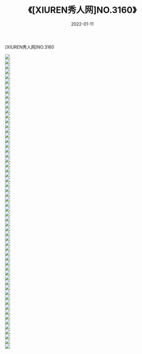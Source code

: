 ﻿---
layout: post
title:  《[XIUREN秀人网]NO.3160》
date:   2022-01-11
img: http://pic.660000.xyz/1:/秀人网/秀人网第04部分/[XIUREN秀人网]NO.3160/000.jpg
categories: [美女, 清纯, 唯美]
---

[XIUREN秀人网]NO.3160

 ![](http://pic.660000.xyz/1:/秀人网/秀人网第04部分/[XIUREN秀人网]NO.3160/001.jpg) <br>![](http://pic.660000.xyz/1:/秀人网/秀人网第04部分/[XIUREN秀人网]NO.3160/002.jpg) <br>![](http://pic.660000.xyz/1:/秀人网/秀人网第04部分/[XIUREN秀人网]NO.3160/003.jpg) <br>![](http://pic.660000.xyz/1:/秀人网/秀人网第04部分/[XIUREN秀人网]NO.3160/004.jpg) <br>![](http://pic.660000.xyz/1:/秀人网/秀人网第04部分/[XIUREN秀人网]NO.3160/005.jpg) <br>![](http://pic.660000.xyz/1:/秀人网/秀人网第04部分/[XIUREN秀人网]NO.3160/006.jpg) <br>![](http://pic.660000.xyz/1:/秀人网/秀人网第04部分/[XIUREN秀人网]NO.3160/007.jpg) <br>![](http://pic.660000.xyz/1:/秀人网/秀人网第04部分/[XIUREN秀人网]NO.3160/008.jpg) <br>![](http://pic.660000.xyz/1:/秀人网/秀人网第04部分/[XIUREN秀人网]NO.3160/009.jpg) <br>![](http://pic.660000.xyz/1:/秀人网/秀人网第04部分/[XIUREN秀人网]NO.3160/010.jpg) <br>![](http://pic.660000.xyz/1:/秀人网/秀人网第04部分/[XIUREN秀人网]NO.3160/011.jpg) <br>![](http://pic.660000.xyz/1:/秀人网/秀人网第04部分/[XIUREN秀人网]NO.3160/012.jpg) <br>![](http://pic.660000.xyz/1:/秀人网/秀人网第04部分/[XIUREN秀人网]NO.3160/013.jpg) <br>![](http://pic.660000.xyz/1:/秀人网/秀人网第04部分/[XIUREN秀人网]NO.3160/014.jpg) <br>![](http://pic.660000.xyz/1:/秀人网/秀人网第04部分/[XIUREN秀人网]NO.3160/015.jpg) <br>![](http://pic.660000.xyz/1:/秀人网/秀人网第04部分/[XIUREN秀人网]NO.3160/016.jpg) <br>![](http://pic.660000.xyz/1:/秀人网/秀人网第04部分/[XIUREN秀人网]NO.3160/017.jpg) <br>![](http://pic.660000.xyz/1:/秀人网/秀人网第04部分/[XIUREN秀人网]NO.3160/018.jpg) <br>![](http://pic.660000.xyz/1:/秀人网/秀人网第04部分/[XIUREN秀人网]NO.3160/019.jpg) <br>![](http://pic.660000.xyz/1:/秀人网/秀人网第04部分/[XIUREN秀人网]NO.3160/020.jpg) <br>![](http://pic.660000.xyz/1:/秀人网/秀人网第04部分/[XIUREN秀人网]NO.3160/021.jpg) <br>![](http://pic.660000.xyz/1:/秀人网/秀人网第04部分/[XIUREN秀人网]NO.3160/022.jpg) <br>![](http://pic.660000.xyz/1:/秀人网/秀人网第04部分/[XIUREN秀人网]NO.3160/023.jpg) <br>![](http://pic.660000.xyz/1:/秀人网/秀人网第04部分/[XIUREN秀人网]NO.3160/024.jpg) <br>![](http://pic.660000.xyz/1:/秀人网/秀人网第04部分/[XIUREN秀人网]NO.3160/025.jpg) <br>![](http://pic.660000.xyz/1:/秀人网/秀人网第04部分/[XIUREN秀人网]NO.3160/026.jpg) <br>![](http://pic.660000.xyz/1:/秀人网/秀人网第04部分/[XIUREN秀人网]NO.3160/027.jpg) <br>![](http://pic.660000.xyz/1:/秀人网/秀人网第04部分/[XIUREN秀人网]NO.3160/028.jpg) <br>![](http://pic.660000.xyz/1:/秀人网/秀人网第04部分/[XIUREN秀人网]NO.3160/029.jpg) <br>![](http://pic.660000.xyz/1:/秀人网/秀人网第04部分/[XIUREN秀人网]NO.3160/030.jpg) <br>![](http://pic.660000.xyz/1:/秀人网/秀人网第04部分/[XIUREN秀人网]NO.3160/031.jpg) <br>![](http://pic.660000.xyz/1:/秀人网/秀人网第04部分/[XIUREN秀人网]NO.3160/032.jpg) <br>![](http://pic.660000.xyz/1:/秀人网/秀人网第04部分/[XIUREN秀人网]NO.3160/033.jpg) <br>![](http://pic.660000.xyz/1:/秀人网/秀人网第04部分/[XIUREN秀人网]NO.3160/034.jpg) <br>![](http://pic.660000.xyz/1:/秀人网/秀人网第04部分/[XIUREN秀人网]NO.3160/035.jpg) <br>![](http://pic.660000.xyz/1:/秀人网/秀人网第04部分/[XIUREN秀人网]NO.3160/036.jpg) <br>![](http://pic.660000.xyz/1:/秀人网/秀人网第04部分/[XIUREN秀人网]NO.3160/037.jpg) <br>![](http://pic.660000.xyz/1:/秀人网/秀人网第04部分/[XIUREN秀人网]NO.3160/038.jpg) <br>![](http://pic.660000.xyz/1:/秀人网/秀人网第04部分/[XIUREN秀人网]NO.3160/039.jpg) <br>![](http://pic.660000.xyz/1:/秀人网/秀人网第04部分/[XIUREN秀人网]NO.3160/040.jpg) <br>![](http://pic.660000.xyz/1:/秀人网/秀人网第04部分/[XIUREN秀人网]NO.3160/041.jpg) <br>![](http://pic.660000.xyz/1:/秀人网/秀人网第04部分/[XIUREN秀人网]NO.3160/042.jpg) <br>![](http://pic.660000.xyz/1:/秀人网/秀人网第04部分/[XIUREN秀人网]NO.3160/043.jpg) <br>![](http://pic.660000.xyz/1:/秀人网/秀人网第04部分/[XIUREN秀人网]NO.3160/044.jpg) <br>![](http://pic.660000.xyz/1:/秀人网/秀人网第04部分/[XIUREN秀人网]NO.3160/045.jpg) <br>![](http://pic.660000.xyz/1:/秀人网/秀人网第04部分/[XIUREN秀人网]NO.3160/046.jpg) <br>![](http://pic.660000.xyz/1:/秀人网/秀人网第04部分/[XIUREN秀人网]NO.3160/047.jpg) <br>![](http://pic.660000.xyz/1:/秀人网/秀人网第04部分/[XIUREN秀人网]NO.3160/048.jpg) <br>![](http://pic.660000.xyz/1:/秀人网/秀人网第04部分/[XIUREN秀人网]NO.3160/049.jpg) <br>![](http://pic.660000.xyz/1:/秀人网/秀人网第04部分/[XIUREN秀人网]NO.3160/050.jpg) <br>![](http://pic.660000.xyz/1:/秀人网/秀人网第04部分/[XIUREN秀人网]NO.3160/051.jpg) <br>![](http://pic.660000.xyz/1:/秀人网/秀人网第04部分/[XIUREN秀人网]NO.3160/052.jpg) <br>![](http://pic.660000.xyz/1:/秀人网/秀人网第04部分/[XIUREN秀人网]NO.3160/053.jpg) <br>![](http://pic.660000.xyz/1:/秀人网/秀人网第04部分/[XIUREN秀人网]NO.3160/054.jpg) <br>![](http://pic.660000.xyz/1:/秀人网/秀人网第04部分/[XIUREN秀人网]NO.3160/055.jpg) <br>![](http://pic.660000.xyz/1:/秀人网/秀人网第04部分/[XIUREN秀人网]NO.3160/056.jpg) <br>![](http://pic.660000.xyz/1:/秀人网/秀人网第04部分/[XIUREN秀人网]NO.3160/057.jpg) <br>![](http://pic.660000.xyz/1:/秀人网/秀人网第04部分/[XIUREN秀人网]NO.3160/058.jpg) <br>![](http://pic.660000.xyz/1:/秀人网/秀人网第04部分/[XIUREN秀人网]NO.3160/059.jpg) <br>![](http://pic.660000.xyz/1:/秀人网/秀人网第04部分/[XIUREN秀人网]NO.3160/060.jpg) <br>